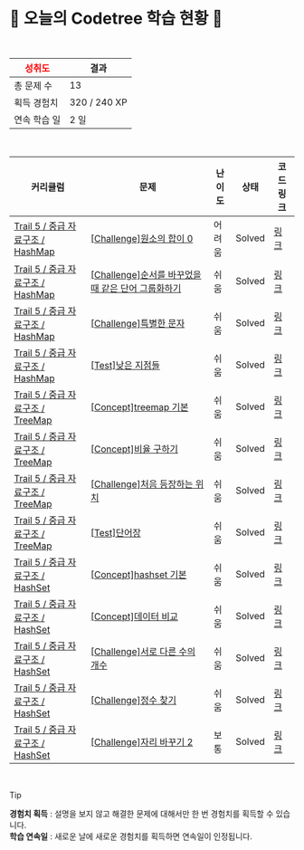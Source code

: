 # 🌲 오늘의 Codetree 학습 현황 🌲

<br />

| <span style="color:red;display:block;text-align:center;"> **성취도**</span> | 결과 |
|---|---|
| 총 문제 수 | 13 |
| 획득 경험치 | 320 / 240 XP |
| 연속 학습 일 | 2 일 |

<br />

|커리큘럼|문제|난이도|상태|코드 링크|
|---|---|---|---|---|
|[Trail 5 / 중급 자료구조 / HashMap](https://www.codetree.ai/trail-info/intermediate-mid/)|[[Challenge]원소의 합이 0](https://www.codetree.ai/trails/complete/curated-cards/challenge-the-sum-of-the-elements-is-0/)|어려움|Solved|[링크](https://github.com/GulSauce/codetree-TILs/blob/main/250507/%EC%9B%90%EC%86%8C%EC%9D%98%20%ED%95%A9%EC%9D%B4%200/the-sum-of-the-elements-is-0.java)|
|[Trail 5 / 중급 자료구조 / HashMap](https://www.codetree.ai/trail-info/intermediate-mid/)|[[Challenge]순서를 바꾸었을 때 같은 단어 그룹화하기](https://www.codetree.ai/trails/complete/curated-cards/challenge-group-same-word/)|쉬움|Solved|[링크](https://github.com/GulSauce/codetree-TILs/blob/main/250507/%EC%88%9C%EC%84%9C%EB%A5%BC%20%EB%B0%94%EA%BE%B8%EC%97%88%EC%9D%84%20%EB%95%8C%20%EA%B0%99%EC%9D%80%20%EB%8B%A8%EC%96%B4%20%EA%B7%B8%EB%A3%B9%ED%99%94%ED%95%98%EA%B8%B0/group-same-word.java)|
|[Trail 5 / 중급 자료구조 / HashMap](https://www.codetree.ai/trail-info/intermediate-mid/)|[[Challenge]특별한 문자](https://www.codetree.ai/trails/complete/curated-cards/challenge-special-character/)|쉬움|Solved|[링크](https://github.com/GulSauce/codetree-TILs/blob/main/250507/%ED%8A%B9%EB%B3%84%ED%95%9C%20%EB%AC%B8%EC%9E%90/special-character.java)|
|[Trail 5 / 중급 자료구조 / HashMap](https://www.codetree.ai/trail-info/intermediate-mid/)|[[Test]낮은 지점들](https://www.codetree.ai/trails/complete/curated-cards/test-lowest-points/)|쉬움|Solved|[링크](https://github.com/GulSauce/codetree-TILs/blob/main/250507/%EB%82%AE%EC%9D%80%20%EC%A7%80%EC%A0%90%EB%93%A4/lowest-points.java)|
|[Trail 5 / 중급 자료구조 / TreeMap](https://www.codetree.ai/trail-info/intermediate-mid/)|[[Concept]treemap 기본](https://www.codetree.ai/trails/complete/curated-cards/intro-treemap-basic/)|쉬움|Solved|[링크](https://github.com/GulSauce/codetree-TILs/blob/main/250507/treemap%20%EA%B8%B0%EB%B3%B8/treemap-basic.java)|
|[Trail 5 / 중급 자료구조 / TreeMap](https://www.codetree.ai/trail-info/intermediate-mid/)|[[Concept]비율 구하기](https://www.codetree.ai/trails/complete/curated-cards/intro-find-proportions/)|쉬움|Solved|[링크](https://github.com/GulSauce/codetree-TILs/blob/main/250507/%EB%B9%84%EC%9C%A8%20%EA%B5%AC%ED%95%98%EA%B8%B0/find-proportions.java)|
|[Trail 5 / 중급 자료구조 / TreeMap](https://www.codetree.ai/trail-info/intermediate-mid/)|[[Challenge]처음 등장하는 위치](https://www.codetree.ai/trails/complete/curated-cards/challenge-first-appearing-position/)|쉬움|Solved|[링크](https://github.com/GulSauce/codetree-TILs/blob/main/250507/%EC%B2%98%EC%9D%8C%20%EB%93%B1%EC%9E%A5%ED%95%98%EB%8A%94%20%EC%9C%84%EC%B9%98/first-appearing-position.java)|
|[Trail 5 / 중급 자료구조 / TreeMap](https://www.codetree.ai/trail-info/intermediate-mid/)|[[Test]단어장](https://www.codetree.ai/trails/complete/curated-cards/test-word-list/)|쉬움|Solved|[링크](https://github.com/GulSauce/codetree-TILs/blob/main/250507/%EB%8B%A8%EC%96%B4%EC%9E%A5/word-list.java)|
|[Trail 5 / 중급 자료구조 / HashSet](https://www.codetree.ai/trail-info/intermediate-mid/)|[[Concept]hashset 기본](https://www.codetree.ai/trails/complete/curated-cards/intro-hashset-basic/)|쉬움|Solved|[링크](https://github.com/GulSauce/codetree-TILs/blob/main/250507/hashset%20%EA%B8%B0%EB%B3%B8/hashset-basic.java)|
|[Trail 5 / 중급 자료구조 / HashSet](https://www.codetree.ai/trail-info/intermediate-mid/)|[[Concept]데이터 비교](https://www.codetree.ai/trails/complete/curated-cards/intro-data-comparison/)|쉬움|Solved|[링크](https://github.com/GulSauce/codetree-TILs/blob/main/250507/%EB%8D%B0%EC%9D%B4%ED%84%B0%20%EB%B9%84%EA%B5%90/data-comparison.java)|
|[Trail 5 / 중급 자료구조 / HashSet](https://www.codetree.ai/trail-info/intermediate-mid/)|[[Challenge]서로 다른 수의 개수](https://www.codetree.ai/trails/complete/curated-cards/challenge-distinct-numbers/)|쉬움|Solved|[링크](https://github.com/GulSauce/codetree-TILs/blob/main/250507/%EC%84%9C%EB%A1%9C%20%EB%8B%A4%EB%A5%B8%20%EC%88%98%EC%9D%98%20%EA%B0%9C%EC%88%98/distinct-numbers.java)|
|[Trail 5 / 중급 자료구조 / HashSet](https://www.codetree.ai/trail-info/intermediate-mid/)|[[Challenge]정수 찾기](https://www.codetree.ai/trails/complete/curated-cards/challenge-find-an-integer/)|쉬움|Solved|[링크](https://github.com/GulSauce/codetree-TILs/blob/main/250507/%EC%A0%95%EC%88%98%20%EC%B0%BE%EA%B8%B0/find-an-integer.java)|
|[Trail 5 / 중급 자료구조 / HashSet](https://www.codetree.ai/trail-info/intermediate-mid/)|[[Challenge]자리 바꾸기 2](https://www.codetree.ai/trails/complete/curated-cards/challenge-changing-seats-2/)|보통|Solved|[링크](https://github.com/GulSauce/codetree-TILs/blob/main/250507/%EC%9E%90%EB%A6%AC%20%EB%B0%94%EA%BE%B8%EA%B8%B0%202/changing-seats-2.java)|


<br />

> [!TIP]
> **경험치 획득** : 설명을 보지 않고 해결한 문제에 대해서만 한 번 경험치를 획득할 수 있습니다.  
> **학습 연속일** : 새로운 날에 새로운 경험치를 획득하면 연속일이 인정됩니다.

